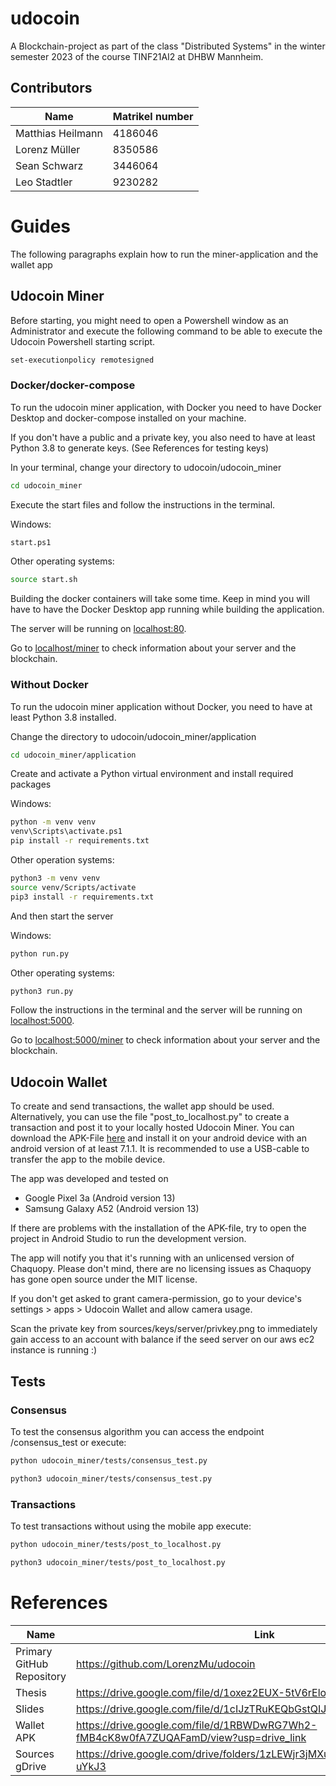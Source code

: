 # udocoin

A Blockchain-project as part of the class "Distributed Systems" in the winter semester 2023 of the course TINF21AI2 at DHBW Mannheim.

## Contributors

| Name | Matrikel number |
| --- | --- |
| Matthias Heilmann | 4186046 |
| Lorenz Müller | 8350586 |
| Sean Schwarz | 3446064 |
| Leo Stadtler | 9230282 |

# Guides

The following paragraphs explain how to run the miner-application and the wallet app

## Udocoin Miner

Before starting, you might need to open a Powershell window as an Administrator and execute the following command to be able to execute the Udocoin Powershell starting script.

```sh
set-executionpolicy remotesigned
```

### Docker/docker-compose

To run the udocoin miner application, with Docker you need to have Docker Desktop and docker-compose installed on your machine. 

If you don't have a public and a private key, you also need to have at least Python 3.8 to generate keys. (See References for testing keys)

In your terminal, change your directory to udocoin/udocoin_miner

```sh
cd udocoin_miner
```

Execute the start files and follow the instructions in the terminal.

Windows:
```sh
start.ps1
```

Other operating systems:
```sh
source start.sh
```

Building the docker containers will take some time. Keep in mind you will have to have the Docker Desktop app running while building the application.

The server will be running on [localhost:80](http://localhost).

Go to [localhost/miner](http://localhost/miner) to check information about your server and the blockchain.

### Without Docker

To run the udocoin miner application without Docker, you need to have at least Python 3.8 installed.

Change the directory to udocoin/udocoin_miner/application

```sh
cd udocoin_miner/application
```

Create and activate a Python virtual environment and install required packages

Windows:

```sh
python -m venv venv
venv\Scripts\activate.ps1
pip install -r requirements.txt
```

Other operation systems:

```sh
python3 -m venv venv
source venv/Scripts/activate
pip3 install -r requirements.txt
```

And then start the server

Windows:

```sh
python run.py
```

Other operating systems:

```sh
python3 run.py
```

Follow the instructions in the terminal and the server will be running on [localhost:5000](http://localhost:5000).

Go to [localhost:5000/miner](http://localhost:5000/miner) to check information about your server and the blockchain.

## Udocoin Wallet

To create and send transactions, the wallet app should be used. Alternatively, you can use the file "post_to_localhost.py" to create a transaction and post it to your locally hosted Udocoin Miner. You can download the APK-File [here](https://drive.google.com/file/d/1RBWDwRG7Wh2-fMB4cK8w0fA7ZUQAFamD/view?usp=drive_link) and install it on your android device with an android version of at least 7.1.1. It is recommended to use a USB-cable to transfer the app to the mobile device.

The app was developed and tested on 

* Google Pixel 3a (Android version 13)
* Samsung Galaxy A52 (Android version 13)

If there are problems with the installation of the APK-file, try to open the project in Android Studio to run the development version.

The app will notify you that it's running with an unlicensed version of Chaquopy. Please don't mind, there are no licensing issues as Chaquopy has gone open source under the MIT license.

If you don't get asked to grant camera-permission, go to your device's settings > apps > Udocoin Wallet and allow camera usage.

Scan the private key from sources/keys/server/privkey.png to immediately gain access to an account with balance if the seed server on our aws ec2 instance is running :)

## Tests

### Consensus

To test the consensus algorithm you can access the endpoint /consensus_test or execute:

```sh
python udocoin_miner/tests/consensus_test.py
```

```sh
python3 udocoin_miner/tests/consensus_test.py
```

### Transactions

To test transactions without using the mobile app execute:

```sh
python udocoin_miner/tests/post_to_localhost.py
```

```sh
python3 udocoin_miner/tests/post_to_localhost.py
```

# References

| Name | Link |
| --- | --- |
| Primary GitHub Repository | https://github.com/LorenzMu/udocoin |
| Thesis | https://drive.google.com/file/d/1oxez2EUX-5tV6rElotlojEpF0cuj_UPQ/view |
| Slides | https://drive.google.com/file/d/1cIJzTRuKEQbGstQIJW4WPHlkCkoC6eFM/view |
| Wallet APK | https://drive.google.com/file/d/1RBWDwRG7Wh2-fMB4cK8w0fA7ZUQAFamD/view?usp=drive_link |
| Sources gDrive | https://drive.google.com/drive/folders/1zLEWjr3jMXuw4lIt8uKNWesUSG-uYkJ3 |
